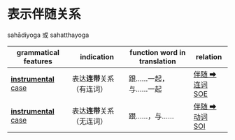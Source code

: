 # 表示伴随关系
sahādiyoga 或 sahatthayoga

|grammatical features|indication|function word in translation|relation|
|-|-|-|-|
|[**instrumental** case](https://assets-hk.wikipali.org/pali-handbook/zh-Hans/declension/instr.html)|表达**连带**关系（有连词）|跟……一起，与……一起|[伴随 ➡ 连词<br>SOE](https://assets-hk.wikipali.org/pali-handbook/zh-Hans/basic-relation/instr/instr-soe.html)|
|[**instrumental** case](https://assets-hk.wikipali.org/pali-handbook/zh-Hans/declension/instr.html)|表达**连带**关系（无连词）|跟……，与……|[伴随 ➡ 动词<br>SOI](https://assets-hk.wikipali.org/pali-handbook/zh-Hans/basic-relation/instr/instr-soi.html)|

